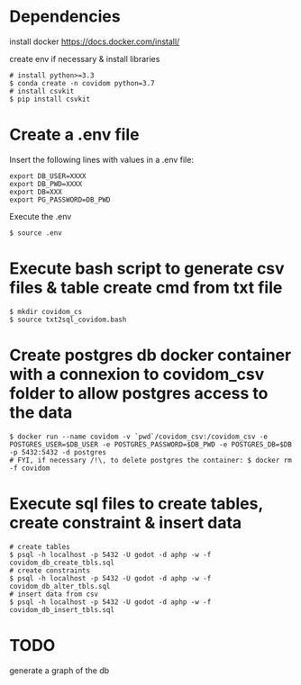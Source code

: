 # Dependencies

install docker
https://docs.docker.com/install/

create env if necessary & install libraries
```
# install python>=3.3
$ conda create -n covidom python=3.7
# install csvkit
$ pip install csvkit
```

# Create a .env file

Insert the following lines with values in a .env file:
```
export DB_USER=XXXX
export DB_PWD=XXXX
export DB=XXX
export PG_PASSWORD=DB_PWD
```

Execute the .env
```
$ source .env
```

# Execute bash script to generate csv files & table create cmd from txt file
```
$ mkdir covidom_cs
$ source txt2sql_covidom.bash
```

# Create postgres db docker container with a connexion to covidom_csv folder to allow postgres access to the data
```
$ docker run --name covidom -v `pwd`/covidom_csv:/covidom_csv -e POSTGRES_USER=$DB_USER -e POSTGRES_PASSWORD=$DB_PWD -e POSTGRES_DB=$DB -p 5432:5432 -d postgres
# FYI, if necessary /!\, to delete postgres the container: $ docker rm -f covidom
```

# Execute sql files to create tables, create constraint & insert data
```
# create tables
$ psql -h localhost -p 5432 -U godot -d aphp -w -f covidom_db_create_tbls.sql
# create constraints
$ psql -h localhost -p 5432 -U godot -d aphp -w -f covidom_db_alter_tbls.sql
# insert data from csv
$ psql -h localhost -p 5432 -U godot -d aphp -w -f covidom_db_insert_tbls.sql
```

# TODO
generate a graph of the db

